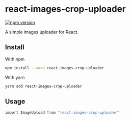 # react-images-crop-uploader
[![npm version](https://badge.fury.io/js/react-images-crop-uploader.svg)](https://badge.fury.io/js/react-images-crop-uploader)

A simple images uploader for React.

## Install

With npm

```bash
npm install --save react-images-crop-uploader
```

With yarn

```bash
yarn add react-images-crop-uploader
```

## Usage

```bash
import ImageUpload from "react-images-crop-uploader"
```
